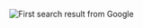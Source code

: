 ![First search result from Google](https://en.wikipedia.org/wiki/Image#/media/File:Image_created_with_a_mobile_phone.png)